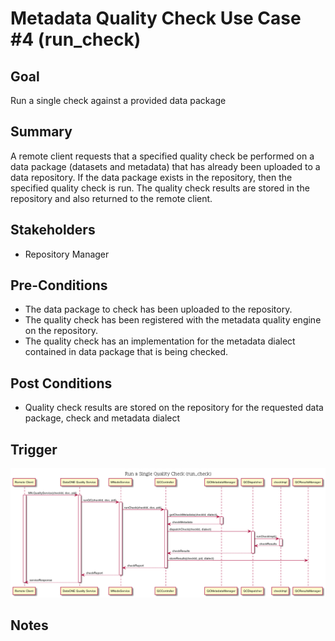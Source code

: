 # Metadata Quality Check Use Case #4 (run_check)

## Goal

Run a single check against a provided data package

## Summary

A remote client requests that a specified quality check be performed on a data package (datasets and metadata) that has
already been uploaded to a data repository. If the data package exists in the repository, then the specified quality
check is run. The quality check results are stored in the repository and also returned to the remote client.

## Stakeholders

- Repository Manager

## Pre-Conditions
- The data package to check has been uploaded to the repository.
- The quality check has been registered with the metadata quality engine on the repository.
- The quality check has an implementation for the metadata dialect contained in data package that is being checked.

## Post Conditions
- Quality check results are stored on the repository for the requested data package, check and metadata dialect

## Trigger



![Alt text](./images/mqe-sequence-run_single_check.png "Figure 1. Swquence Diagram for Use Case 'run_check'")

## Notes

